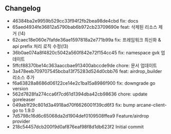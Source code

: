 ## Changelog   
* 46384ba2e9959b529cc33f94f2fb2bea98de4cbd fix: docs   
* 65aed4934fe36812a5790bab6b972cb23709690e feat: 삭제된 리소스 제거 (!4)   
* 62caec18e060e7fafde36ae1597818a2e771b99a fix: 프레임워크 최신화 & api prefix 처리 로직 수정(!3)   
* 36b0ae074a8f4820c5042a560f842e72f154cc45 fix: namespace gvk 업데이트   
* 5ffcf88370be14c363aaccbae913400abccde9de chore: 문서 업데이트   
* 3a478eeb709707545bcba13f75283d524d0cbb76 feat: airdrop_builder 리소스 추가   
* f6a63828a8686d06122ce14e2c1ba15a8986f900 fix: downgrade go version   
* 562d7828fa274cca6f7cd61d1394dba42cb98636 chore: update goreleaser   
* 049ab1f29c801d3a4918ad70f6626001f39cd6f3 fix: bump arcane-client-go to 1.9.0   
* 7d5798c16d6c65068da2d1904def0109508ffea9 Feature/airdrop provider   
* 218c54457dcb200f9d0af876eaf98f8d1db623f2 Initial commit

